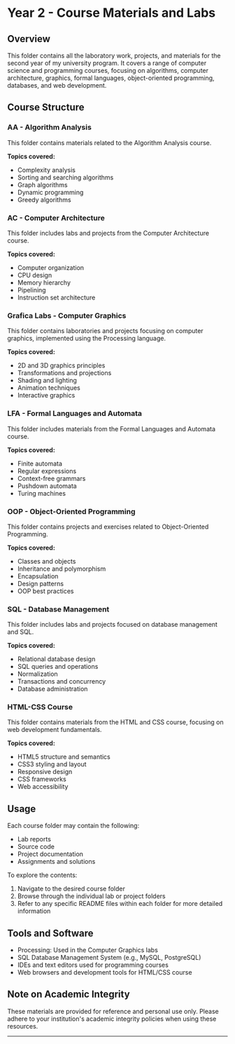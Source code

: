 # Year 2 - Course Materials and Labs

## Overview
This folder contains all the laboratory work, projects, and materials for the second year of my university program. It covers a range of computer science and programming courses, focusing on algorithms, computer architecture, graphics, formal languages, object-oriented programming, databases, and web development.

## Course Structure

### AA - Algorithm Analysis
This folder contains materials related to the Algorithm Analysis course.

**Topics covered:**
- Complexity analysis
- Sorting and searching algorithms
- Graph algorithms
- Dynamic programming
- Greedy algorithms

### AC - Computer Architecture
This folder includes labs and projects from the Computer Architecture course.

**Topics covered:**
- Computer organization
- CPU design
- Memory hierarchy
- Pipelining
- Instruction set architecture

### Grafica Labs - Computer Graphics
This folder contains laboratories and projects focusing on computer graphics, implemented using the Processing language.

**Topics covered:**
- 2D and 3D graphics principles
- Transformations and projections
- Shading and lighting
- Animation techniques
- Interactive graphics

### LFA - Formal Languages and Automata
This folder includes materials from the Formal Languages and Automata course.

**Topics covered:**
- Finite automata
- Regular expressions
- Context-free grammars
- Pushdown automata
- Turing machines

### OOP - Object-Oriented Programming
This folder contains projects and exercises related to Object-Oriented Programming.

**Topics covered:**
- Classes and objects
- Inheritance and polymorphism
- Encapsulation
- Design patterns
- OOP best practices

### SQL - Database Management
This folder includes labs and projects focused on database management and SQL.

**Topics covered:**
- Relational database design
- SQL queries and operations
- Normalization
- Transactions and concurrency
- Database administration

### HTML-CSS Course
This folder contains materials from the HTML and CSS course, focusing on web development fundamentals.

**Topics covered:**
- HTML5 structure and semantics
- CSS3 styling and layout
- Responsive design
- CSS frameworks
- Web accessibility

## Usage
Each course folder may contain the following:
- Lab reports
- Source code
- Project documentation
- Assignments and solutions

To explore the contents:
1. Navigate to the desired course folder
2. Browse through the individual lab or project folders
3. Refer to any specific README files within each folder for more detailed information

## Tools and Software
- Processing: Used in the Computer Graphics labs
- SQL Database Management System (e.g., MySQL, PostgreSQL)
- IDEs and text editors used for programming courses
- Web browsers and development tools for HTML/CSS course

## Note on Academic Integrity
These materials are provided for reference and personal use only. Please adhere to your institution's academic integrity policies when using these resources.

---

